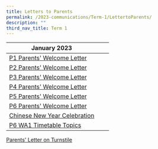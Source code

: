 ```yaml
---
title: Letters to Parents
permalink: /2023-communications/Term-1/LettertoParents/
description: ""
third_nav_title: Term 1
---
```



| January 2023 | | | 
| -------- | -------- | -------- |
|  [P1 Parents' Welcome Letter](/files/2023%20P1%20Parents'%20welcome%20letter%204%20Jan.pdf)    | 
[P2 Parents' Welcome Letter](/files/2023%20P2%20Parents'%20welcome%20letter%205%20Jan.pdf)     |
[P3 Parents' Welcome Letter](/files/2023%20P3%20Welcome%20Letter%20to%20Parent.pdf)     |
[P4 Parents' Welcome Letter](/files/2023%20P4%20Parents'%20letter%204%20Jan.pdf)    |
[P5 Parents' Welcome Letter](/files/2023%20P5%20Parents%20Welcome%20Letter.pdf)     |
[P6 Parents' Welcome Letter](/files/2023%20P6%20Parents%20Welcome%20Letter.pdf)     |
[Chinese New Year Celebration](/files/2023%20BPS%20Chinese%20New%20Year%20Celebration.pdf)    |
[P6 WA1 Timetable Topics](/files/2023%20P6%20WA1%20Timetable%20%20Topics.pdf)    |
[Parents' Letter on Turnstile](/files/2023-3%20Parents%20Letter%20on%20Turnstile.pdf)   


